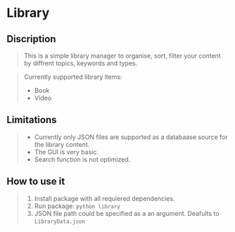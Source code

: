 # Library

## Discription

> This is a simple library manager to organise, sort, filter your content by diffrent topics, keywords and types.

> Currently supported library items:
> - Book
> - Video

## Limitations

> - Currently only JSON files are supported as a databaase source for the library content.
> - The GUI is very basic.
> - Search function is not optimized.

## How to use it

> 1. Install package with all requiered dependencies.
> 2. Run package: ```python library```
> 3. JSON file path could be specified as a an argument. Deafults to ```LibraryData.json```
